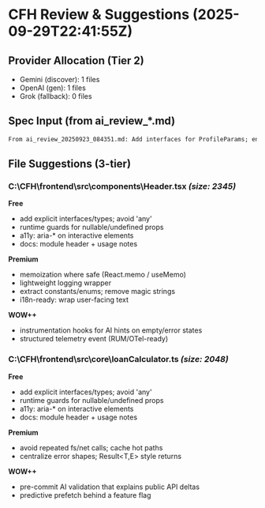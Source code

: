 # CFH Review & Suggestions (2025-09-29T22:41:55Z)

## Provider Allocation (Tier 2)

- Gemini (discover): 1 files
- OpenAI (gen): 1 files
- Grok (fallback): 0 files

## Spec Input (from ai_review_*.md)

```md
From ai_review_20250923_084351.md: Add interfaces for ProfileParams; enforce strong typing.
```

## File Suggestions (3-tier)

### C:\CFH\frontend\src\components\Header.tsx  _(size: 2345)_
**Free**
- add explicit interfaces/types; avoid 'any'
- runtime guards for nullable/undefined props
- a11y: aria-* on interactive elements
- docs: module header + usage notes

**Premium**
- memoization where safe (React.memo / useMemo)
- lightweight logging wrapper
- extract constants/enums; remove magic strings
- i18n-ready: wrap user-facing text

**WOW++**
- instrumentation hooks for AI hints on empty/error states
- structured telemetry event (RUM/OTel-ready)

### C:\CFH\frontend\src\core\loanCalculator.ts  _(size: 2048)_
**Free**
- add explicit interfaces/types; avoid 'any'
- runtime guards for nullable/undefined props
- a11y: aria-* on interactive elements
- docs: module header + usage notes

**Premium**
- avoid repeated fs/net calls; cache hot paths
- centralize error shapes; Result<T,E> style returns

**WOW++**
- pre-commit AI validation that explains public API deltas
- predictive prefetch behind a feature flag
